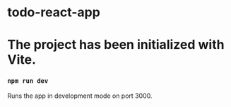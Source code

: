 # todo-react-app

# The project has been initialized with Vite.

### `npm run dev`

Runs the app in development mode on port 3000.
